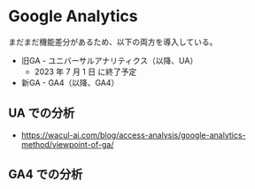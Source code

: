 # Google Analytics

まだまだ機能差分があるため、以下の両方を導入している。

- 旧GA - ユニバーサルアナリティクス（以降、UA）
  - 2023 年 7 月 1 日 に終了予定
- 新GA - GA4（以降、GA4）

## UA での分析

- https://wacul-ai.com/blog/access-analysis/google-analytics-method/viewpoint-of-ga/

## GA4 での分析